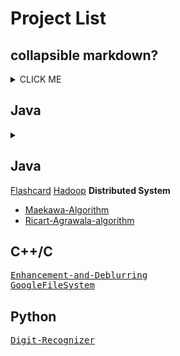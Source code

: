 <h1>Project List</h1>

## collapsible markdown?

<details><summary>CLICK ME</summary>
<p>

#### yes, even hidden code blocks!



</p>
</details>
<h2>Java</h2>
<details>
  <p><summary></summary></p>
```python
print("hello world!")
```
  <a href="https://github.com/dryadd44651/Flashcard">Flashcard</a>
  <a href="https://github.com/dryadd44651/Hadoop">Hadoop</a>

</details>

<h2>Java</h2>
<section>
<a href="https://github.com/dryadd44651/Flashcard">Flashcard</a>
<a href="https://github.com/dryadd44651/Hadoop">Hadoop</a>
<b>Distributed System</b>
<ul>
<li><a href="https://github.com/dryadd44651/Maekawa-Algorithm">Maekawa-Algorithm</a></li>
<li><a href="https://github.com/dryadd44651/Ricart-Agrawala-algorithm">Ricart-Agrawala-algorithm</a></li>
</ul>
</section>
<h2>C++/C</h2>

<pre>
<a href="https://github.com/dryadd44651/Enhancement-and-Deblurring">Enhancement-and-Deblurring</a>
<a href="https://github.com/dryadd44651/GoogleFileSystem">GoogleFileSystem</a>
</pre>

<h2>Python</h2>

<pre>
<a href="https://github.com/dryadd44651/Digit-Recognizer">Digit-Recognizer</a>
</pre>






